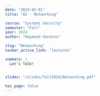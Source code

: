 ```yaml
---
date: "2024-02-01"
title: "02 - Networking"

course: "Systems Security"
semester: "Fall"
year: 2024
author: "Raymond Harenza"

slug: "Networking"
navbar_active_link: "lectures"

summary: |
  Let's Talk!


slides: "/slides/fall2024/Networking.pdf"

has_page: false
---
```

